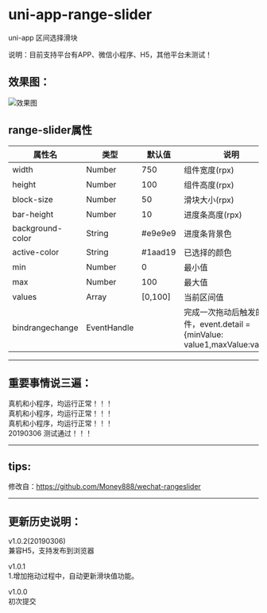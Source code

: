# uni-app-range-slider
uni-app 区间选择滑块

说明：目前支持平台有APP、微信小程序、H5，其他平台未测试！   


## 效果图：
![效果图](https://zhangdaren.github.io/uni-app-range-slider/static/preview.png)

## range-slider属性

| 属性名 | 类型 | 默认值 | 说明 |
|---|---|---|---|
| width | Number | 750 | 组件宽度(rpx)|
| height |Number |100 | 组件高度(rpx) |
| block-size | Number | 50 | 滑块大小(rpx) |
| bar-height | Number | 10 | 进度条高度(rpx) |
| background-color | String | #e9e9e9 | 进度条背景色 |
| active-color | String | #1aad19 | 已选择的颜色 |
| min | Number | 0 | 最小值 |
| max |Number | 100 | 最大值 |
| values |Array| [0,100] | 当前区间值 |
| bindrangechange | EventHandle | |完成一次拖动后触发的事件，event.detail = {minValue: value1,maxValue:value2} |

---
## 重要事情说三遍：
真机和小程序，均运行正常！！！   
真机和小程序，均运行正常！！！   
真机和小程序，均运行正常！！！   
20190306 测试通过！！！   

---
## tips:
修改自：https://github.com/Money888/wechat-rangeslider

---
## 更新历史说明：
v1.0.2(20190306)   
兼容H5，支持发布到浏览器   

v1.0.1   
1.增加拖动过程中，自动更新滑块值功能。   

v1.0.0   
初次提交


